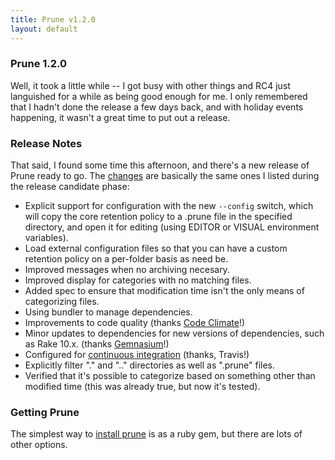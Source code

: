 ```yaml
---
title: Prune v1.2.0
layout: default
---
```


### Prune 1.2.0 ###

Well, it took a little while -- I got busy with other things and RC4 just languished for a while as being good enough for me. I only remembered that I hadn't done the release a few days back, and with holiday events happening, it wasn't a great time to put out a release.

### Release Notes ###

That said, I found some time this afternoon, and there's a new release of Prune ready to go. The [changes](https://github.com/geoffreywiseman/prune/issues?milestone=4&state=closed) are basically the same ones I listed during the release candidate phase:

- Explicit support for configuration with the new `--config` switch, which will copy the core retention policy to a .prune file in the specified directory, and open it for editing (using EDITOR or VISUAL environment variables).
- Load external configuration files so that you can have a custom retention policy on a per-folder basis as need be.
- Improved messages when no archiving necesary.
- Improved display for categories with no matching files.
- Added spec to ensure that modification time isn't the only means of categorizing files.
- Using bundler to manage dependencies.
- Improvements to code quality (thanks [Code Climate](https://codeclimate.com/github/geoffreywiseman/prune)!)
- Minor updates to dependencies for new versions of dependencies, such as Rake 10.x. (thanks [Gemnasium](https://gemnasium.com/geoffreywiseman/prune)!)
- Configured for [continuous integration](https://travis-ci.org/geoffreywiseman/prune) (thanks, Travis!)
- Explicitly filter "." and ".." directories as well as ".prune" files.
- Verified that it's possible to categorize based on something other than modified time (this was already true, but now it's tested).

### Getting Prune ###

The simplest way to [install prune](/prune/install.html) is as a ruby gem, but there are  lots of other options.

